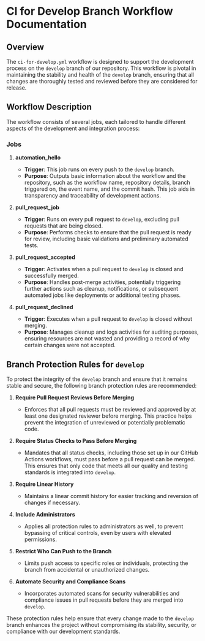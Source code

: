 # CI for Develop Branch Workflow Documentation

## Overview

The `ci-for-develop.yml` workflow is designed to support the development process on the `develop` branch of our repository. This workflow is pivotal in maintaining the stability and health of the `develop` branch, ensuring that all changes are thoroughly tested and reviewed before they are considered for release.

## Workflow Description

The workflow consists of several jobs, each tailored to handle different aspects of the development and integration process:

### Jobs

1. **automation_hello**
   - **Trigger**: This job runs on every push to the `develop` branch.
   - **Purpose**: Outputs basic information about the workflow and the repository, such as the workflow name, repository details, branch triggered on, the event name, and the commit hash. This job aids in transparency and traceability of development actions.

2. **pull_request_job**
   - **Trigger**: Runs on every pull request to `develop`, excluding pull requests that are being closed.
   - **Purpose**: Performs checks to ensure that the pull request is ready for review, including basic validations and preliminary automated tests.

3. **pull_request_accepted**
   - **Trigger**: Activates when a pull request to `develop` is closed and successfully merged.
   - **Purpose**: Handles post-merge activities, potentially triggering further actions such as cleanup, notifications, or subsequent automated jobs like deployments or additional testing phases.

4. **pull_request_declined**
   - **Trigger**: Executes when a pull request to `develop` is closed without merging.
   - **Purpose**: Manages cleanup and logs activities for auditing purposes, ensuring resources are not wasted and providing a record of why certain changes were not accepted.

## Branch Protection Rules for `develop`

To protect the integrity of the `develop` branch and ensure that it remains stable and secure, the following branch protection rules are recommended:

1. **Require Pull Request Reviews Before Merging**
   - Enforces that all pull requests must be reviewed and approved by at least one designated reviewer before merging. This practice helps prevent the integration of unreviewed or potentially problematic code.

2. **Require Status Checks to Pass Before Merging**
   - Mandates that all status checks, including those set up in our GitHub Actions workflows, must pass before a pull request can be merged. This ensures that only code that meets all our quality and testing standards is integrated into `develop`.

3. **Require Linear History**
   - Maintains a linear commit history for easier tracking and reversion of changes if necessary.

4. **Include Administrators**
   - Applies all protection rules to administrators as well, to prevent bypassing of critical controls, even by users with elevated permissions.

5. **Restrict Who Can Push to the Branch**
   - Limits push access to specific roles or individuals, protecting the branch from accidental or unauthorized changes.

6. **Automate Security and Compliance Scans**
   - Incorporates automated scans for security vulnerabilities and compliance issues in pull requests before they are merged into `develop`.

These protection rules help ensure that every change made to the `develop` branch enhances the project without compromising its stability, security, or compliance with our development standards.


